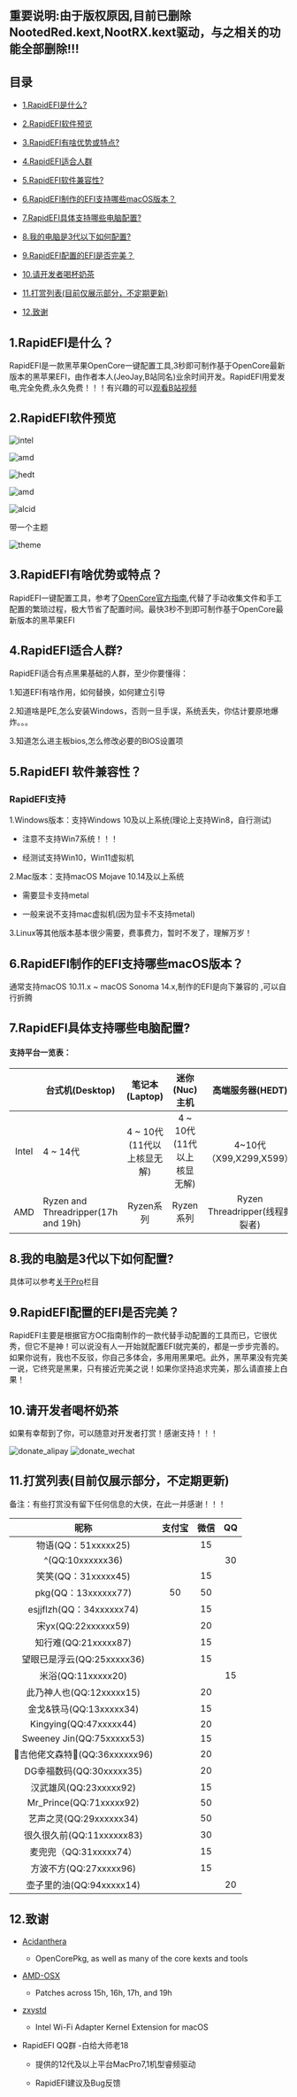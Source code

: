 
## 重要说明:由于版权原因,目前已删除NootedRed.kext,NootRX.kext驱动，与之相关的功能全部删除!!!


## 目录

- [1.RapidEFI是什么?](#1rapidefi是什么)

- [2.RapidEFI软件预览](#2rapidefi软件预览)

- [3.RapidEFI有啥优势或特点?](#3rapidefi有啥优势或特点)

- [4.RapidEFI适合人群](#4rapidefi适合人群)

- [5.RapidEFI软件兼容性?](#5rapidefi-软件兼容性)

- [6.RapidEFI制作的EFI支持哪些macOS版本？](#6rapidefi制作的efi支持哪些macos版本)

- [7.RapidEFI具体支持哪些电脑配置?](#7rapidefi具体支持哪些电脑配置)

- [8.我的电脑是3代以下如何配置?](#8我的电脑是3代以下如何配置)

- [9.RapidEFI配置的EFI是否完美？](#9rapidefi配置的efi是否完美)

- [10.请开发者喝杯奶茶](#10请开发者喝杯奶茶)

- [11.打赏列表(目前仅展示部分，不定期更新)](#11打赏列表目前仅展示部分不定期更新)

- [12.致谢](#12致谢)


## 1.RapidEFI是什么？

RapidEFI是一款黑苹果OpenCore一键配置工具,3秒即可制作基于OpenCore最新版本的黑苹果EFI，由作者本人(JeoJay,B站同名)业余时间开发。RapidEFI用爱发电,完全免费,永久免费！！！有兴趣的可以[观看B站视频](https:/www.bilibili.com/video/BV1DK411t7nB/?spm_id_from=333.337.search-card.all.click)


## 2.RapidEFI软件预览

![intel](images/intel-desktop.png)

![amd](images/intel-laptop.png)

![hedt](images/intel-hedt.png)

![amd](images/amd.png)

![alcid](images/alcid.png)

带一个主题

![theme](images/theme.png)


## 3.RapidEFI有啥优势或特点？

RapidEFI一键配置工具，参考了[OpenCore官方指南](https:/dortania.github.io/OpenCore-Install-Guide/),代替了手动收集文件和手工配置的繁琐过程，极大节省了配置时间。最快3秒不到即可制作基于OpenCore最新版本的黑苹果EFI

## 4.RapidEFI适合人群?

RapidEFI适合有点黑果基础的人群，至少你要懂得：

1.知道EFI有啥作用，如何替换，如何建立引导

2.知道啥是PE,怎么安装Windows，否则一旦手误，系统丢失，你估计要原地爆炸。。。

3.知道怎么进主板bios,怎么修改必要的BIOS设置项

## 5.RapidEFI 软件兼容性？

### RapidEFI支持

1.Windows版本：支持Windows 10及以上系统(理论上支持Win8，自行测试)

- 注意不支持Win7系统！！！

- 经测试支持Win10，Win11虚拟机

2.Mac版本：支持macOS Mojave 10.14及以上系统 

- 需要显卡支持metal

- 一般来说不支持mac虚拟机(因为显卡不支持metal)

3.Linux等其他版本基本很少需要，费事费力，暂时不发了，理解万岁！

## 6.RapidEFI制作的EFI支持哪些macOS版本？

通常支持macOS 10.11.x ~ macOS Sonoma 14.x,制作的EFI是向下兼容的 ,可以自行折腾

## 7.RapidEFI具体支持哪些电脑配置?

#### 支持平台一览表：

|       | 台式机(Desktop)                     |       笔记本(Laptop)        |        迷你(Nuc)主机        |        高端服务器(HEDT)        |
| :---: | ----------------------------------- | :-------------------------: | :-------------------------: | :----------------------------: |
| Intel | 4 ~ 14代                            | 4 ~ 10代 (11代以上核显无解) | 4 ~ 10代 (11代以上核显无解) |    4~10代（X99,X299,X599）     |
|  AMD  | Ryzen and Threadripper(17h and 19h) |  Ryzen系列  |  Ryzen系列  | Ryzen Threadripper(线程撕裂者) |

## 8.我的电脑是3代以下如何配置?

具体可以参考[关于Pro](https://github.com/JeoJay127/RapidEFI-Tool/blob/main/关于Pro.md)栏目


## 9.RapidEFI配置的EFI是否完美？

RapidEFI主要是根据官方OC指南制作的一款代替手动配置的工具而已，它很优秀，但它不是神！可以说没有人一开始就配置EFI就完美的，都是一步步完善的。如果你说有，我也不反驳，你自己多体会，多用用黑果吧。此外，黑苹果没有完美一说，它终究是黑果，只有接近完美之说！如果你坚持追求完美，那么请直接上白果！


## 10.请开发者喝杯奶茶

如果有幸帮到了你，可以随意对开发者打赏！感谢支持！！！

![donate_alipay](images/donate_alipay.png) ![donate_wechat](images/donate_wechat.png)



## 11.打赏列表(目前仅展示部分，不定期更新)


备注：有些打赏没有留下任何信息的大侠，在此一并感谢！！！

|             昵称              | 支付宝 | 微信 |  QQ  |
| :---------------------------: | :----: | :--: | :--: |
|      物语(QQ：51xxxxx25)      |        |  15  |      |
|       ^(QQ:10xxxxxx36)        |        |      |  30  |
|      笑笑(QQ：31xxxxx45)      |        |  15  |      |
|      pkg(QQ：13xxxxxx77)      |   50   |  50  |      |
|   esjjflzh(QQ：34xxxxxx74)    |        |  15  |      |
|      宋yx(QQ:22xxxxxx59)      |        |  20  |      |
|     知行难(QQ:21xxxxx87)      |        |  15  |      |
|  望眼已是浮云(QQ:25xxxxx36)   |        |  15  |      |
|      米浴(QQ:11xxxxx20)       |        |      |  15  |
|   此乃神人也(QQ:12xxxxx15)    |        |  20  |      |
|    金戈&铁马(QQ:13xxxxx34)    |        |  15  |      |
|    Kingying(QQ:47xxxxx44)     |        |  20  |      |
|   Sweeney Jin(QQ:75xxxxx53)   |        |  15  |      |
| 🎸吉他佬文森特🎸(QQ:36xxxxxx96) |        |  20  |      |
|   DG幸福数码(QQ:30xxxxx35)    |        |  20  |      |
|    汉武雄风(QQ:23xxxxx92)     |        |  15  |      |
|    Mr_Prince(QQ:71xxxxx92)    |        |  50  |      |
|    艺声之灵(QQ:29xxxxxx34)    |        |  50  |      |
|   很久很久前(QQ:11xxxxxx83)   |        |  30  |      |
|    麦兜兜（QQ:31xxxxx74）     |        |  15  |      |
|    方波不方(QQ:27xxxxx96)     |        |  15  |      |
|   壶子里的油(QQ:94xxxxx14)    |        |      |  20  |



## 12.致谢

- [Acidanthera](https://github.com/Acidanthera)

  - OpenCorePkg, as well as many of the core kexts and tools

- [AMD-OSX](https://github.com/AMD-OSX/AMD_Vanilla)

  - Patches across 15h, 16h, 17h, and 19h

- [zxystd](https://github.com/zxystd)

  - Intel Wi-Fi Adapter Kernel Extension for macOS

- RapidEFI QQ群 -白给大师老18

  - 提供的12代及以上平台MacPro7,1机型睿频驱动

  - RapidEFI建议及Bug反馈

  

  

  

  

  

  

  

  

  

  

  

  
